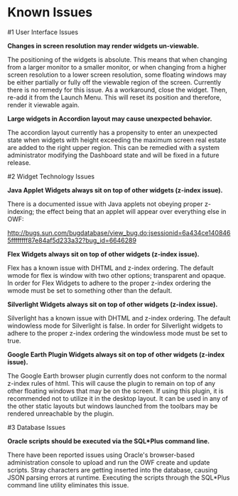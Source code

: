 # Known Issues
#1   User Interface Issues

**Changes in screen resolution may render widgets un-viewable.**

The positioning of the widgets is absolute. This means that when changing from a larger monitor to a smaller monitor, or when changing from a higher screen resolution to a lower screen resolution, some floating windows may be either partially or fully off the viewable region of the screen. Currently there is no remedy for this issue. As a workaround, close the widget. Then, re-add it from the Launch Menu. This will reset its position and therefore, render it viewable again.

**Large widgets in Accordion layout may cause unexpected behavior.**

The accordion layout currently has a propensity to enter an unexpected state when widgets with height exceeding the maximum screen real estate are added to the right upper region. This can be remedied with a system administrator modifying the Dashboard state and will be fixed in a future release.

#2   Widget Technology Issues

**Java Applet Widgets always sit on top of other widgets (z-index issue).**

There is a documented issue with Java applets not obeying proper z-indexing; the effect being that an applet will appear over everything else in OWF:

http://bugs.sun.com/bugdatabase/view_bug.do;jsessionid=6a434ce1408465ffffffff87e84af5d233a32?bug_id=6646289

**Flex Widgets always sit on top of other widgets (z-index issue).**

Flex has a known issue with DHTML and z-index ordering. The default wmode for flex is window with two other options; transparent and opaque. In order for Flex Widgets to adhere to the proper z-index ordering the wmode must be set to something other than the default.

**Silverlight Widgets always sit on top of other widgets (z-index issue).**

Silverlight has a known issue with DHTML and z-index ordering. The default windowless mode for Silverlight is false. In order for Silverlight widgets to adhere to the proper z-index ordering the windowless mode must be set to true.

**Google Earth Plugin Widgets always sit on top of other widgets (z-index issue).**

The Google Earth browser plugin currently does not conform to the normal z-index rules of html. This will cause the plugin to remain on top of any other floating windows that may be on the screen. If using this plugin, it is recommended not to utilize it in the desktop layout. It can be used in any of the other static layouts but windows launched from the toolbars may be rendered unreachable by the plugin.

#3   Database Issues

**Oracle scripts should be executed via the SQL*Plus command line.**

There have been reported issues using Oracle's browser-based administration console to upload and run the OWF create and update scripts. Stray characters are getting inserted into the database, causing JSON parsing errors at runtime. Executing the scripts through the SQL*Plus command line utility eliminates this issue.
